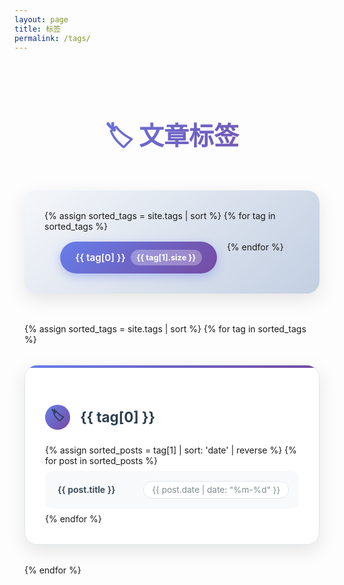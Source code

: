 ```yaml
---
layout: page
title: 标签
permalink: /tags/
---
```


<style>
/* 全局样式重置 */
.tags-container {
  max-width: 1200px;
  margin: 0 auto;
  padding: 2rem 1rem;
}

/* 标题样式 */
.page-title {
  text-align: center;
  font-size: 2.5rem;
  font-weight: 700;
  background: linear-gradient(135deg, #667eea 0%, #764ba2 100%);
  -webkit-background-clip: text;
  -webkit-text-fill-color: transparent;
  background-clip: text;
  margin-bottom: 3rem;
}

/* Tag云样式 - 3D效果 */
.tag-cloud {
  display: flex;
  flex-wrap: wrap;
  justify-content: center;
  gap: 1rem;
  margin: 3rem 0;
  padding: 2rem;
  background: linear-gradient(135deg, #f5f7fa 0%, #c3cfe2 100%);
  border-radius: 20px;
  box-shadow: 0 10px 30px rgba(0,0,0,0.1);
}

.tag-bubble {
  position: relative;
  display: inline-flex;
  align-items: center;
  padding: 0.8rem 1.5rem;
  background: linear-gradient(135deg, #667eea 0%, #764ba2 100%);
  color: white;
  text-decoration: none;
  border-radius: 50px;
  font-weight: 600;
  font-size: 0.95rem;
  transition: all 0.4s cubic-bezier(0.175, 0.885, 0.32, 1.275);
  box-shadow: 0 5px 15px rgba(102, 126, 234, 0.4);
  overflow: hidden;
}

.tag-bubble::before {
  content: '';
  position: absolute;
  top: 0;
  left: -100%;
  width: 100%;
  height: 100%;
  background: linear-gradient(90deg, transparent, rgba(255,255,255,0.3), transparent);
  transition: left 0.5s;
}

.tag-bubble:hover {
  transform: translateY(-8px) scale(1.05);
  box-shadow: 0 15px 35px rgba(102, 126, 234, 0.6);
  text-decoration: none;
  color: white;
}

.tag-bubble:hover::before {
  left: 100%;
}

.tag-count {
  background: rgba(255,255,255,0.3);
  padding: 0.3rem 0.6rem;
  border-radius: 20px;
  font-size: 0.8rem;
  margin-left: 0.5rem;
  font-weight: 700;
}

/* 分类卡片样式 */
.tags-grid {
  display: grid;
  grid-template-columns: repeat(auto-fit, minmax(350px, 1fr));
  gap: 2rem;
  margin-top: 3rem;
}

.tag-card {
  background: white;
  border-radius: 20px;
  padding: 2rem;
  box-shadow: 0 10px 30px rgba(0,0,0,0.1);
  transition: all 0.3s ease;
  border: 1px solid #e1e8ed;
  position: relative;
  overflow: hidden;
}

.tag-card::before {
  content: '';
  position: absolute;
  top: 0;
  left: 0;
  right: 0;
  height: 4px;
  background: linear-gradient(135deg, #667eea 0%, #764ba2 100%);
}

.tag-card:hover {
  transform: translateY(-10px);
  box-shadow: 0 20px 40px rgba(0,0,0,0.15);
}

.tag-card-title {
  display: flex;
  align-items: center;
  font-size: 1.4rem;
  font-weight: 700;
  color: #2c3e50;
  margin-bottom: 1.5rem;
}

.tag-icon {
  width: 40px;
  height: 40px;
  background: linear-gradient(135deg, #667eea 0%, #764ba2 100%);
  border-radius: 50%;
  display: flex;
  align-items: center;
  justify-content: center;
  margin-right: 1rem;
  font-size: 1.2rem;
}

.tag-posts-list {
  list-style: none;
  padding: 0;
  margin: 0;
}

.tag-post-item {
  display: flex;
  align-items: center;
  padding: 1rem;
  margin: 0.5rem 0;
  background: #f8f9fa;
  border-radius: 12px;
  transition: all 0.3s ease;
  border-left: 4px solid transparent;
}

.tag-post-item:hover {
  background: #e3f2fd;
  border-left-color: #667eea;
  transform: translateX(10px);
}

.tag-post-item a {
  color: #2c3e50;
  text-decoration: none;
  font-weight: 600;
  flex: 1;
}

.tag-post-item a:hover {
  color: #667eea;
}

.post-date {
  color: #7f8c8d;
  font-size: 0.85rem;
  background: white;
  padding: 0.3rem 0.8rem;
  border-radius: 20px;
  border: 1px solid #e1e8ed;
}

/* 响应式设计 */
@media (max-width: 768px) {
  .tags-grid {
    grid-template-columns: 1fr;
  }
  
  .tag-cloud {
    padding: 1rem;
  }
  
  .tag-bubble {
    padding: 0.6rem 1rem;
    font-size: 0.85rem;
  }
}
</style>

<div class="tags-container">
  <h1 class="page-title">🏷️ 文章标签</h1>
  
  <!-- Tag云 -->
  <div class="tag-cloud">
    {% assign sorted_tags = site.tags | sort %}
    {% for tag in sorted_tags %}
      <a href="#{{ tag[0] | slugify }}" class="tag-bubble">
        {{ tag[0] }}
        <span class="tag-count">{{ tag[1].size }}</span>
      </a>
    {% endfor %}
  </div>
  
  <!-- 分类卡片 -->
  <div class="tags-grid">
    {% assign sorted_tags = site.tags | sort %}
    {% for tag in sorted_tags %}
    <div class="tag-card" id="{{ tag[0] | slugify }}">
      <h3 class="tag-card-title">
        <div class="tag-icon">🏷️</div>
        {{ tag[0] }}
      </h3>
      <ul class="tag-posts-list">
        {% assign sorted_posts = tag[1] | sort: 'date' | reverse %}
        {% for post in sorted_posts %}
        <li class="tag-post-item">
          <a href="{{ post.url }}">{{ post.title }}</a>
          <span class="post-date">{{ post.date | date: "%m-%d" }}</span>
        </li>
        {% endfor %}
      </ul>
    </div>
    {% endfor %}
  </div>
</div>